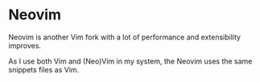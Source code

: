 # Neovim

Neovim is another Vim fork with a lot of performance and extensibility improves.

As I use both Vim and (Neo)Vim in my system, the Neovim uses the same snippets files as Vim.
